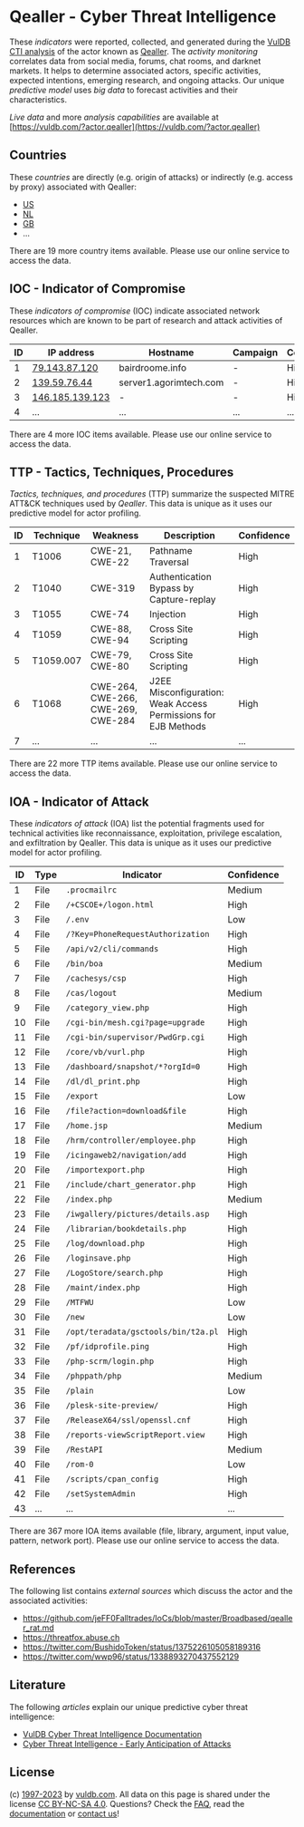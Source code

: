 # Qealler - Cyber Threat Intelligence

These _indicators_ were reported, collected, and generated during the [VulDB CTI analysis](https://vuldb.com/?kb.cti) of the actor known as [Qealler](https://vuldb.com/?actor.qealler). The _activity monitoring_ correlates data from social media, forums, chat rooms, and darknet markets. It helps to determine associated actors, specific activities, expected intentions, emerging research, and ongoing attacks. Our unique _predictive model_ uses _big data_ to forecast activities and their characteristics.

_Live data_ and more _analysis capabilities_ are available at [https://vuldb.com/?actor.qealler](https://vuldb.com/?actor.qealler)

## Countries

These _countries_ are directly (e.g. origin of attacks) or indirectly (e.g. access by proxy) associated with Qealler:

* [US](https://vuldb.com/?country.us)
* [NL](https://vuldb.com/?country.nl)
* [GB](https://vuldb.com/?country.gb)
* ...

There are 19 more country items available. Please use our online service to access the data.

## IOC - Indicator of Compromise

These _indicators of compromise_ (IOC) indicate associated network resources which are known to be part of research and attack activities of Qealler.

ID | IP address | Hostname | Campaign | Confidence
-- | ---------- | -------- | -------- | ----------
1 | [79.143.87.120](https://vuldb.com/?ip.79.143.87.120) | bairdroome.info | - | High
2 | [139.59.76.44](https://vuldb.com/?ip.139.59.76.44) | server1.agorimtech.com | - | High
3 | [146.185.139.123](https://vuldb.com/?ip.146.185.139.123) | - | - | High
4 | ... | ... | ... | ...

There are 4 more IOC items available. Please use our online service to access the data.

## TTP - Tactics, Techniques, Procedures

_Tactics, techniques, and procedures_ (TTP) summarize the suspected MITRE ATT&CK techniques used by _Qealler_. This data is unique as it uses our predictive model for actor profiling.

ID | Technique | Weakness | Description | Confidence
-- | --------- | -------- | ----------- | ----------
1 | T1006 | CWE-21, CWE-22 | Pathname Traversal | High
2 | T1040 | CWE-319 | Authentication Bypass by Capture-replay | High
3 | T1055 | CWE-74 | Injection | High
4 | T1059 | CWE-88, CWE-94 | Cross Site Scripting | High
5 | T1059.007 | CWE-79, CWE-80 | Cross Site Scripting | High
6 | T1068 | CWE-264, CWE-266, CWE-269, CWE-284 | J2EE Misconfiguration: Weak Access Permissions for EJB Methods | High
7 | ... | ... | ... | ...

There are 22 more TTP items available. Please use our online service to access the data.

## IOA - Indicator of Attack

These _indicators of attack_ (IOA) list the potential fragments used for technical activities like reconnaissance, exploitation, privilege escalation, and exfiltration by Qealler. This data is unique as it uses our predictive model for actor profiling.

ID | Type | Indicator | Confidence
-- | ---- | --------- | ----------
1 | File | `.procmailrc` | Medium
2 | File | `/+CSCOE+/logon.html` | High
3 | File | `/.env` | Low
4 | File | `/?Key=PhoneRequestAuthorization` | High
5 | File | `/api/v2/cli/commands` | High
6 | File | `/bin/boa` | Medium
7 | File | `/cachesys/csp` | High
8 | File | `/cas/logout` | Medium
9 | File | `/category_view.php` | High
10 | File | `/cgi-bin/mesh.cgi?page=upgrade` | High
11 | File | `/cgi-bin/supervisor/PwdGrp.cgi` | High
12 | File | `/core/vb/vurl.php` | High
13 | File | `/dashboard/snapshot/*?orgId=0` | High
14 | File | `/dl/dl_print.php` | High
15 | File | `/export` | Low
16 | File | `/file?action=download&file` | High
17 | File | `/home.jsp` | Medium
18 | File | `/hrm/controller/employee.php` | High
19 | File | `/icingaweb2/navigation/add` | High
20 | File | `/importexport.php` | High
21 | File | `/include/chart_generator.php` | High
22 | File | `/index.php` | Medium
23 | File | `/iwgallery/pictures/details.asp` | High
24 | File | `/librarian/bookdetails.php` | High
25 | File | `/log/download.php` | High
26 | File | `/loginsave.php` | High
27 | File | `/LogoStore/search.php` | High
28 | File | `/maint/index.php` | High
29 | File | `/MTFWU` | Low
30 | File | `/new` | Low
31 | File | `/opt/teradata/gsctools/bin/t2a.pl` | High
32 | File | `/pf/idprofile.ping` | High
33 | File | `/php-scrm/login.php` | High
34 | File | `/phppath/php` | Medium
35 | File | `/plain` | Low
36 | File | `/plesk-site-preview/` | High
37 | File | `/ReleaseX64/ssl/openssl.cnf` | High
38 | File | `/reports-viewScriptReport.view` | High
39 | File | `/RestAPI` | Medium
40 | File | `/rom-0` | Low
41 | File | `/scripts/cpan_config` | High
42 | File | `/setSystemAdmin` | High
43 | ... | ... | ...

There are 367 more IOA items available (file, library, argument, input value, pattern, network port). Please use our online service to access the data.

## References

The following list contains _external sources_ which discuss the actor and the associated activities:

* https://github.com/jeFF0Falltrades/IoCs/blob/master/Broadbased/qealler_rat.md
* https://threatfox.abuse.ch
* https://twitter.com/BushidoToken/status/1375226105058189316
* https://twitter.com/wwp96/status/1338893270437552129

## Literature

The following _articles_ explain our unique predictive cyber threat intelligence:

* [VulDB Cyber Threat Intelligence Documentation](https://vuldb.com/?kb.cti)
* [Cyber Threat Intelligence - Early Anticipation of Attacks](https://www.scip.ch/en/?labs.20201022)

## License

(c) [1997-2023](https://vuldb.com/?kb.changelog) by [vuldb.com](https://vuldb.com/?kb.about). All data on this page is shared under the license [CC BY-NC-SA 4.0](https://creativecommons.org/licenses/by-nc-sa/4.0/). Questions? Check the [FAQ](https://vuldb.com/?kb.faq), read the [documentation](https://vuldb.com/?kb) or [contact us](https://vuldb.com/?contact)!
